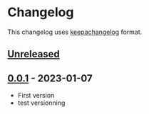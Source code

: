 # Changelog

This changelog uses [keepachangelog](http://keepachangelog.com) format.

## [Unreleased][]

## [0.0.1][] - 2023-01-07

- First version
- test versionning


[Unreleased]: https://github.com/stawen/azure-certificate/compare/v0.0.1...HEAD
[0.0.1]: https://github.com/stawen/azure-certificate/tree/v0.0.1